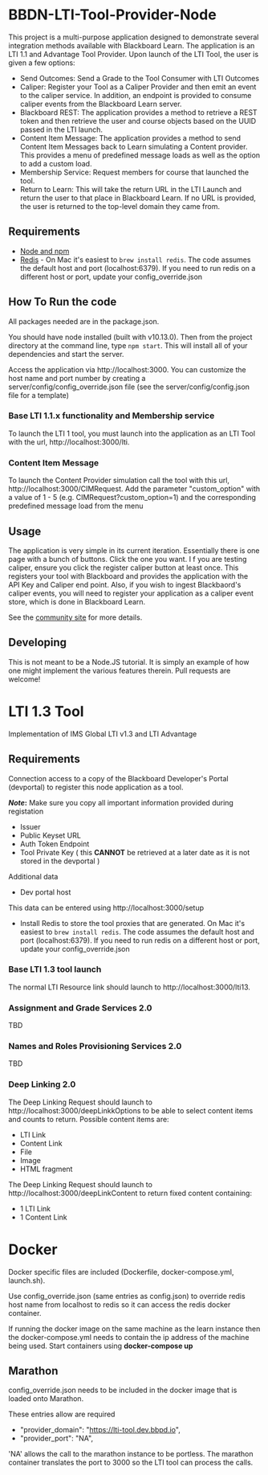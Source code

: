 

# BBDN-LTI-Tool-Provider-Node
This project is a multi-purpose application designed to demonstrate several integration methods available with Blackboard Learn. The application is an LTI 1.1 and Advantage Tool Provider.
Upon launch of the LTI Tool, the user is given a few options:

- Send Outcomes: Send a Grade to the Tool Consumer with LTI Outcomes
- Caliper: Register your Tool as a Caliper Provider and then emit an event to the caliper service. In addition, an endpoint is provided to consume caliper events from the Blackboard Learn server.
- Blackboard REST: The application provides a method to retrieve a REST token and then retrieve the user and course objects based on the UUID passed in the LTI launch.
- Content Item Message: The application provides a method to send Content Item Messages back to Learn simulating a Content provider. This provides a menu of predefined message loads as well as the option to add a custom load.
- Membership Service: Request members for course that launched the tool.
- Return to Learn: This will take the return URL in the LTI Launch and return the user to that place in Blackboard Learn. If no URL is provided, the user is returned to the top-level domain they came from.

## Requirements
- [Node and npm](http://nodejs.org)
- [Redis](http:redis.io) - On Mac it's easiest to `brew install redis`. The code assumes the default
host and port (localhost:6379). If you need to run redis on a different host or port, update your config_override.json

## How To Run the code
All packages needed are in the package.json. 

You should have node installed (built with v10.13.0). Then from the project directory at the command line, type `npm start`. This will install all of your dependencies and start the server.

Access the application via http://localhost:3000. You can customize the host name and port number by creating a server/config/config_override.json file (see the server/config/config.json file for a template)

### Base LTI 1.1.x functionality and Membership service
To launch the LTI 1 tool, you must launch into the application as an LTI Tool with the url, http://localhost:3000/lti.

### Content Item Message
To launch the Content Provider simulation call the tool with this url, http://localhost:3000/CIMRequest.
Add the parameter "custom_option" with a value of 1 - 5 (e.g. CIMRequest?custom_option=1) and the corresponding predefined message load from the menu

## Usage
The application is very simple in its current iteration. Essentially there is one page with a bunch of buttons. Click the one you want. I
f you are testing caliper, ensure you click the register caliper button at least once. This registers your tool with Blackboard and provides the application with the API Key and Caliper end point.
Also, if you wish to ingest Blackbaord's caliper events, you will need to register your application as a caliper event store, which is done in Blackboard Learn.

See the <a href="https://community.blackboard.com/community/developers/standards" target="_blank">community site</a> for more details.

## Developing
This is not meant to be a Node.JS tutorial. It is simply an example of how one might implement the various features therein. Pull requests are welcome!

# LTI 1.3 Tool

Implementation of IMS Global LTI v1.3 and LTI Advantage

## Requirements

Connection access to a copy of the Blackboard Developer's Portal (devportal) to register this node application as a tool.

**_Note_:** Make sure you copy all important information provided during registation
- Issuer
- Public Keyset URL
- Auth Token Endpoint
- Tool Private Key ( this **CANNOT** be retrieved at a later date as it is not stored in the devportal )

Additional data
- Dev portal host

This data can be entered using http://localhost:3000/setup

- Install Redis to store the tool proxies that are generated. On Mac it's easiest to `brew install redis`. The code assumes the default
host and port (localhost:6379). If you need to run redis on a different host or port, update your config_override.json

### Base LTI 1.3 tool launch
The normal LTI Resource link should launch to http://localhost:3000/lti13.

### Assignment and Grade Services 2.0
TBD

### Names and Roles Provisioning Services 2.0
TBD

### Deep Linking 2.0
The Deep Linking Request should launch to http://localhost:3000/deepLinkkOptions to be able to select content items and counts to return. Possible content items are:
- LTI Link
- Content Link
- File
- Image
- HTML fragment

The Deep Linking Request should launch to http://localhost:3000/deepLinkContent to return fixed content containing:
- 1 LTI Link
- 1 Content Link

# Docker

Docker specific files are included (Dockerfile, docker-compose.yml, launch.sh).

Use config_override.json (same entries as config.json) to override redis host name from localhost to redis so it can access the redis docker container.

If running the docker image on the same machine as the learn instance then the docker-compose.yml needs to contain the ip address of the machine being used. Start containers using __docker-compose up__

## Marathon

config_override.json needs to be included in the docker image that is loaded onto Marathon.

These entries allow are required
*  "provider_domain": "https://lti-tool.dev.bbpd.io",
*  "provider_port": "NA",

'NA' allows the call to the marathon instance to be portless. The marathon container translates the port to 3000 so the LTI tool can process the calls.
